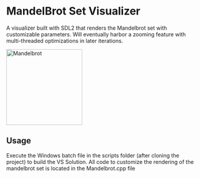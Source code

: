 # MandelBrot Set Visualizer
A visualizer built with SDL2 that renders the Mandelbrot set with customizable parameters. 
Will eventually harbor a zooming feature with multi-threaded optimizations in later iterations.

<img src="[drawing.jpg](https://user-images.githubusercontent.com/69409451/222548853-c8081e7d-da03-467a-94a0-c9f860f47ff8.png)" alt="Mandelbrot" width="200" height="200"/>

## Usage
Execute the Windows batch file in the scripts folder (after cloning the project) to build the VS Solution.
All code to customize the rendering of the mandelbrot set is located in the Mandelbrot.cpp file
